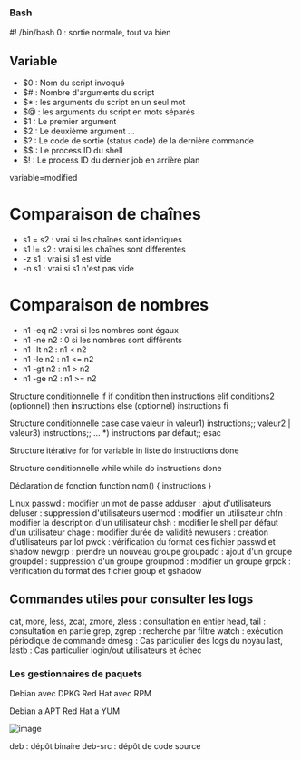 ### Bash 

#! /bin/bash
0 : sortie normale, tout va bien

 ## Variable

* $0 : Nom du script invoqué
* $# : Nombre d'arguments du script
* $* : les arguments du script en un seul mot
* $@ : les arguments du script en mots séparés
* $1 : Le premier argument
* $2 : Le deuxième argument
…
* $? : Le code de sortie (status code) de la dernière commande
* $$ : Le process ID du shell
* $! : Le process ID du dernier job en arrière plan

variable=modified

# Comparaison de chaînes

* s1 = s2 : vrai si les chaînes sont identiques
* s1 != s2 : vrai si les chaînes sont différentes
* -z s1 : vrai si s1 est vide
* -n s1 : vrai si s1 n'est pas vide

# Comparaison de nombres

* n1 -eq n2 : vrai si les nombres sont égaux
* n1 -ne n2 : 0 si les nombres sont différents
* n1 -lt n2 : n1 < n2
* n1 -le n2 : n1 <= n2
* n1 -gt n2 : n1 > n2
* n1 -ge n2 : n1 >= n2

Structure conditionnelle if
if condition
then
	instructions
elif conditions2 (optionnel)
then
	instructions
else	 (optionnel)
	instructions
fi

Structure conditionnelle case
case valeur in
valeur1) instructions;;
valeur2 | valeur3) instructions;;
…
*) instructions par défaut;;
esac

Structure itérative for
for variable in liste
do
instructions
done

Structure conditionnelle while
while <condition>
do
instructions
done

Déclaration de fonction
function nom()
{
instructions
}

Linux
passwd : modifier un mot de passe
adduser : ajout d'utilisateurs
deluser : suppression d'utilisateurs
usermod : modifier un utilisateur
chfn : modifier la description d'un utilisateur
chsh : modifier le shell par défaut d'un utilisateur
chage : modifier durée de validité
newusers : création d'utilisateurs par lot
pwck : vérification du format des fichier passwd et shadow
newgrp : prendre un nouveau groupe
groupadd : ajout d'un groupe
groupdel : suppression d'un groupe
groupmod : modifier un groupe
grpck : vérification du format des fichier group et gshadow


## Commandes utiles pour consulter les logs

cat, more, less, zcat, zmore, zless : consultation en entier
head, tail : consultation en partie
grep, zgrep : recherche par filtre
watch : exécution périodique de commande
dmesg : Cas particulier des logs du noyau
last, lastb : Cas particulier login/out utilisateurs et échec

### Les gestionnaires de paquets

Debian avec DPKG
Red Hat avec RPM

Debian a APT
Red Hat a YUM

![image](https://github.com/user-attachments/assets/15ba1642-db73-4dd3-9be4-13191f427d5d)

deb : dépôt binaire
deb-src : dépôt de code source








